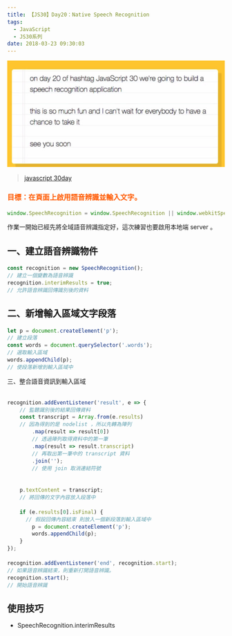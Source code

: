 ```yaml
---
title: 【JS30】Day20：Native Speech Recognition
tags:
  - JavaScript
  - JS30系列
date: 2018-03-23 09:30:03
---
```

![](/img/js30day/small19.jpg)

> [javascript 30day](https://javascript30.com/)

<!-- more -->

### <span style="color:#ff5900">目標：在頁面上啟用語音辨識並輸入文字。</span>

```js
window.SpeechRecognition = window.SpeechRecognition || window.webkitSpeechRecognition;
```

作業一開始已經先將全域語音辨識指定好，這次練習也要啟用本地端 server 。


## 一、建立語音辨識物件
```js
const recognition = new SpeechRecognition();
// 建立一個變數為語音辨識
recognition.interimResults = true;
// 允許語音辨識回傳識別後的資料
```

## 二、新增輸入區域文字段落

```js
let p = document.createElement('p');
// 建立段落
const words = document.querySelector('.words');
// 選取輸入區域
words.appendChild(p);
// 使段落新增到輸入區域中
```

三、整合語音資訊到輸入區域

```js

recognition.addEventListener('result', e => {
    // 監聽識別後的結果回傳資料
    const transcript = Array.from(e.results)
    // 因為得到的是 nodelist ，所以先轉為陣列
        .map(result => result[0])
        // 透過陣列取得資料中的第一筆
        .map(result => result.transcript)
        // 再取出第一筆中的 transcript 資料
        .join('');
        // 使用 join 取消連結符號


    p.textContent = transcript;
    // 將回傳的文字內容放入段落中

    if (e.results[0].isFinal) {
      // 假設回傳內容結束 則放入一個新段落到輸入區域中
        p = document.createElement('p');
        words.appendChild(p);
    }
});

recognition.addEventListener('end', recognition.start);
// 如果語音辨識結束，則重新打開語音辨識。
recognition.start();
// 開始語音辨識
```

## 使用技巧
- SpeechRecognition.interimResults